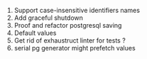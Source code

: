 1. Support case-insensitive identifiers names
2. Add graceful shutdown
3. Proof and refactor postgresql saving
4. Default values
5. Get rid of exhaustruct linter for tests ?
6. serial pg generator might prefetch values